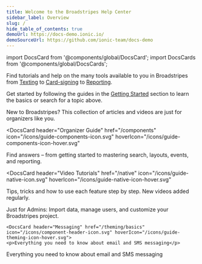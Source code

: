```yaml
---
title: Welcome to the Broadstripes Help Center
sidebar_label: Overview
slug: /
hide_table_of_contents: true
demoUrl: https://docs-demo.ionic.io/
demoSourceUrl: https://github.com/ionic-team/docs-demo
---
```


import DocsCard from '@components/global/DocsCard';
import DocsCards from '@components/global/DocsCards';

<head>
  <title>Welcome to the Broadstripes Help Center</title>
  <meta
    name="description"
    content="Got questions? We've got you covered! Find a variety of resources to help get you going in Broadstripes."
  />
  <link rel="canonical" href="https://ionicframework.com/docs" />
  <link rel="alternate" href="https://ionicframework.com/docs" hreflang="x-default" />
  <link rel="alternate" href="https://ionicframework.com/docs" hreflang="en" />
  <meta property="og:url" content="https://ionicframework.com/docs" />
</head>

Find tutorials and help on the many tools available to you in Broadstripes from [Texting](www.broadstripes.com) to [Card-signing](www.broadstripes.com) to [Reporting](www.broadstripes.com).

Get started by following the guides in the [Getting Started](/intro/get-started) section to learn the basics or search for a topic above.

<intro-end />

<DocsCards>
  <DocsCard header="Getting Started" href="/intro/get-started" icon="/icons/guide-installation-icon.svg" hoverIcon="/icons/guide-installation-icon-hover.svg">
    <p>New to Broadstripes? This collection of articles and videos are just for organizers like you.</p>
  </DocsCard>

<DocsCard
  header="Organizer Guide"
  href="/components"
  icon="/icons/guide-components-icon.svg"
  hoverIcon="/icons/guide-components-icon-hover.svg"
>
  <p>Find answers – from getting started to mastering search, layouts, events, and reporting.</p>
</DocsCard>

<DocsCard
  header="Video Tutorials"
  href="/native"
  icon="/icons/guide-native-icon.svg"
  hoverIcon="/icons/guide-native-icon-hover.svg"
>
  <p>Tips, tricks and how to use each feature step by step. New videos added regularly.</p>
</DocsCard>

  <DocsCard header="Admin Guide" href="/theming/basics" icon="/icons/guide-theming-icon.svg" hoverIcon="/icons/guide-theming-icon-hover.svg">
    <p>Just for Admins: Import data, manage users, and customize your Broadstripes project.</p>
  </DocsCard>

    <DocsCard header="Messaging" href="/theming/basics" icon="/icons/component-header-icon.svg" hoverIcon="/icons/guide-theming-icon-hover.svg">
    <p>Everything you need to know about email and SMS messaging</p>
  </DocsCard>

  <DocsCard header="Tips & Tricks" href="/theming/basics" icon="/icons/guide-faq-icon.svg" hoverIcon="/icons/guide-faq-icon.svg">
    <p>Everything you need to know about email and SMS messaging</p>
  </DocsCard>
  </DocsCards>

